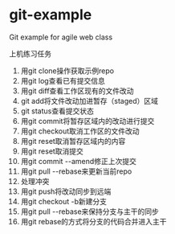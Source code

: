 # git-example
Git example for agile web class

上机练习任务

1. 用git clone操作获取示例repo
2. 用git log查看已有提交信息
3. 用git diff查看工作区现有的文件改动
4. git add将文件改动加进暂存（staged）区域
5. git status查看提交状态
6. 用git commit将暂存区域内的改动进行提交
7. 用git checkout取消工作区的文件改动
8. 用git reset取消暂存区域内的内容
9. 用git reset取消提交
10. 用git commit --amend修正上次提交
11. 用git pull --rebase来更新当前repo
12. 处理冲突
13. 用git push将改动同步到远端
14. 用git checkout -b新建分支
15. 用git pull --rebase来保持分支与主干的同步
16. 用git rebase的方式将分支的代码合并进入主干